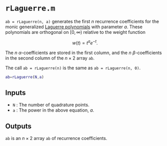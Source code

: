 # `rLaguerre.m`

`ab = rLaguerre(n, a)` generates the first $n$ recurrence coefficients for the monic generalized [Laguerre polynomials](https://en.wikipedia.org/wiki/Laguerre_polynomials) 
with parameter $a$. These polynomials are orthogonal on $[0, \infty)$ relative 
to the weight function

$$
w(t) = t^a e^{-t}.
$$

The $n$ $\alpha$-coefficients are stored in the first column, and the 
$n$ $\beta$-coefficients in the second column of the $n \times 2$ array `ab`.

The call `ab = rLaguerre(n)` is the same as `ab = rLaguerre(n, 0)`.

```matlab
ab=rLaguerre(N,a)
```

## Inputs

* `N` : The number of quadrature points.
* `a` : The power in the above equation, $a$.

## Outputs

`ab` is an $n \times 2$ array `ab` of recurrence coefficients.